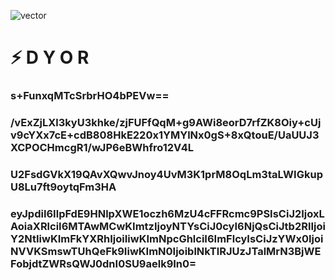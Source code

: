 ![vector](https://github.com/user-attachments/assets/9a686535-6e76-4775-8736-bec00a08ab0f)




# ⚡ D Y O R

### s+FunxqMTcSrbrHO4bPEVw==

### /vExZjLXl3kyU3khke/zjFUFfQqM+g9AWi8eorD7rfZK8Oiy+cUjv9cYXx7cE+cdB808HkE220x1YMYlNx0gS+8xQtouE/UaUUJ3XCPOCHmcgR1/wJP6eBWhfro12V4L

### U2FsdGVkX19QAvXQwvJnoy4UvM3K1prM8OqLm3taLWIGkupU8Lu7ft9oytqFm3HA

### eyJpdiI6IlpFdE9HNlpXWE1oczh6MzU4cFFRcmc9PSIsCiJ2IjoxLAoiaXRlciI6MTAwMCwKImtzIjoyNTYsCiJ0cyI6NjQsCiJtb2RlIjoiY2NtIiwKImFkYXRhIjoiIiwKImNpcGhlciI6ImFlcyIsCiJzYWx0IjoiNVVKSmswTUhQeFk9IiwKImN0IjoiblNkTlRJUzJTalMrN3BjWEFobjdtZWRsQWJ0dnI0SU9aelk9In0=
